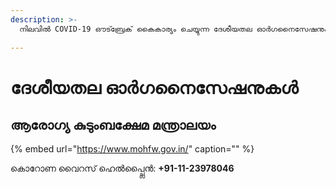 ```yaml
---
description: >-
  നിലവിൽ COVID-19 ഔട്ബ്രേക് കൈകാര്യം ചെയ്യുന്ന ദേശീയതല ഓർഗനൈസേഷനുകളുടെ വിശദാംശങ്ങൾ പേജിൽ അടങ്ങിയിരിക്കുന്നു
  
---
```


# ദേശീയതല ഓർഗനൈസേഷനുകൾ

## ആരോഗ്യ കുടുംബക്ഷേമ മന്ത്രാലയം

{% embed url="https://www.mohfw.gov.in/" caption="" %}

കൊറോണ വൈറസ് ഹെൽപ്പ്ലൈൻ: **+91-11-23978046**

